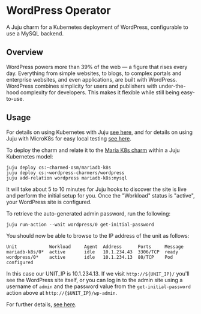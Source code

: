 # WordPress Operator

A Juju charm for a Kubernetes deployment of WordPress, configurable to use a
MySQL backend.

## Overview

WordPress powers more than 39% of the web — a figure that rises every day.
Everything from simple websites, to blogs, to complex portals and enterprise
websites, and even applications, are built with WordPress. WordPress combines
simplicity for users and publishers with under-the-hood complexity for
developers. This makes it flexible while still being easy-to-use.

## Usage

For details on using Kubernetes with Juju [see here](https://juju.is/docs/kubernetes), and for
details on using Juju with MicroK8s for easy local testing [see here](https://juju.is/docs/microk8s-cloud).

To deploy the charm and relate it to the [Maria K8s charm](https://jaas.ai/u/charmed-osm/mariadb-k8s) within a Juju
Kubernetes model:

    juju deploy cs:~charmed-osm/mariadb-k8s
    juju deploy cs:~wordpress-charmers/wordpress
    juju add-relation wordpress mariadb-k8s:mysql

It will take about 5 to 10 minutes for Juju hooks to discover the site is live
and perform the initial setup for you. Once the "Workload" status is "active",
your WordPress site is configured.

To retrieve the auto-generated admin password, run the following:

    juju run-action --wait wordpress/0 get-initial-password

You should now be able to browse to the IP address of the unit as follows:

    Unit            Workload     Agent  Address      Ports     Message
    mariadb-k8s/0*  active       idle   10.1.234.43  3306/TCP  ready
    wordpress/0*    active       idle   10.1.234.13  80/TCP    Pod configured

In this case our UNIT_IP is 10.1.234.13. If we visit `http://${UNIT_IP}/`
you'll see the WordPress site itself, or you can log in to the admin site
using a username of `admin` and the password value from the
`get-initial-password` action above at `http://{$UNIT_IP}/wp-admin`.

For further details, [see here](https://charmhub.io/wordpress/docs).
